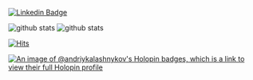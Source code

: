 [![Linkedin Badge](https://img.shields.io/badge/-Andriy_Kalashnykov-blue?style=flat-square&logo=Linkedin&logoColor=white&link=https://www.linkedin.com/in/andriykalashnykov///)](https://www.linkedin.com/in/andriykalashnykov/)
  
![github stats](https://github-readme-stats.vercel.app/api?username=AndriyKalashnykov&show_icons=true&theme=graywhite)
![github stats](https://github-readme-stats.vercel.app/api/top-langs/?username=AndriyKalashnykov&layout=compact&exclude_repo=osxcross-target&theme=graywhite&hide=html,groovy,xslt,css,javascript,C,Cxx,Cpp,c++,R,Roff,Ruby,Rez,Objective-c,python&langs_count=6)

<!-- https://hits.seeyoufarm.com/#badge -->
[![Hits](https://hits.seeyoufarm.com/api/count/incr/badge.svg?url=https%3A%2F%2Fgithub.com%2FAndriyKalashnykov&count_bg=%2333CD56&title_bg=%23555555&icon=&icon_color=%23E7E7E7&title=hits&edge_flat=false)](https://hits.seeyoufarm.com)

[![An image of @andriykalashnykov's Holopin badges, which is a link to view their full Holopin profile](https://holopin.me/andriykalashnykov#badges)](https://holopin.io/@andriykalashnykov#badges)
<!--
**AndriyKalashnykov/andriykalashnykov** is a ✨ _special_ ✨ repository because its `README.md` (this file) appears on your GitHub profile.

Here are some ideas to get you started:

- 🔭 I’m currently working on ...
- 🌱 I’m currently learning ...
- 👯 I’m looking to collaborate on ...
- 🤔 I’m looking for help with ...
- 💬 Ask me about ...
- 📫 How to reach me: ...
- 😄 Pronouns: ...
- ⚡ Fun fact: ...
-->
